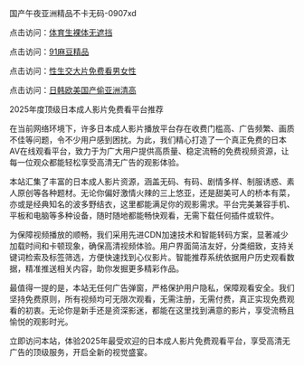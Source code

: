 国产午夜亚洲精品不卡无码-0907xd


点击访问：<a href="https://heiliaoow5kzm.pages.dev/">体育生裸体无遮挡</a>

点击访问：<a href="https://heiliaowzu4ur.pages.dev/">91麻豆精品</a>

点击访问：<a href="https://heiliaoxwd5i8.pages.dev/">性生交大片免费看男女性</a>

点击访问：<a href="https://heiliaoll4qsx.pages.dev/">日韩欧美国产偷亚洲清高</a>

2025年度顶级日本成人影片免费看平台推荐

在当前网络环境下，许多日本成人影片播放平台存在收费门槛高、广告频繁、画质不佳等问题，令不少用户感到困扰。为此，我们精心打造了一个真正免费的日本AV在线观看平台，致力于为广大用户提供高质量、稳定流畅的免费视频资源，让每一位观众都能轻松享受高清无广告的观影体验。

本站汇集了丰富的日本成人影片资源，涵盖无码、有码、剧情多样、制服诱惑、素人原创等各种题材。无论你偏好激情火辣的三上悠亚，还是甜美可人的桥本有菜，亦或是经典知名的波多野结衣，这里都能满足你的观影需求。平台完美兼容手机、平板和电脑等多种设备，随时随地都能畅快观看，无需下载任何插件或软件。

为保障视频播放的顺畅，我们采用先进CDN加速技术和智能转码方案，显著减少加载时间和卡顿现象，确保高清视频体验。用户界面简洁友好，分类细致，支持关键词检索及标签筛选，方便快速找到心仪影片。智能推荐系统依据用户历史观看数据，精准推送相关内容，助你发掘更多精彩作品。

最值得一提的是，本站无任何广告弹窗，严格保护用户隐私，保障观看安全。我们坚持免费原则，所有视频均可无限次观看，无需注册，无需付费，真正实现免费观看的初衷。无论你是新手还是资深影迷，都能在这里找到满意的影片，享受流畅且愉悦的观影时光。

立即访问本站，体验2025年最受欢迎的日本成人影片免费观看平台，享受高清无广告的顶级服务，开启全新的视觉盛宴。

<span style="display:none;">[Canonical link]( https://github.com/xd588/74106 ）</span>

